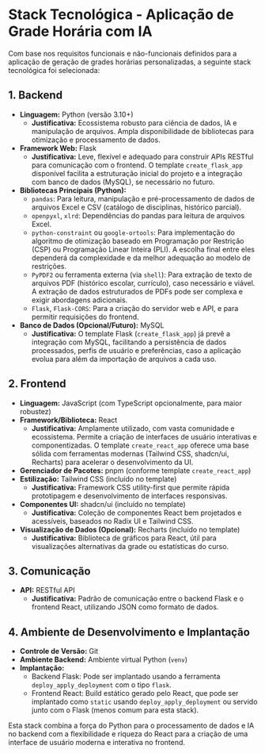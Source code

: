 # Stack Tecnológica - Aplicação de Grade Horária com IA

Com base nos requisitos funcionais e não-funcionais definidos para a aplicação de geração de grades horárias personalizadas, a seguinte stack tecnológica foi selecionada:

## 1. Backend

*   **Linguagem:** Python (versão 3.10+)
    *   **Justificativa:** Ecossistema robusto para ciência de dados, IA e manipulação de arquivos. Ampla disponibilidade de bibliotecas para otimização e processamento de dados.
*   **Framework Web:** Flask
    *   **Justificativa:** Leve, flexível e adequado para construir APIs RESTful para comunicação com o frontend. O template `create_flask_app` disponível facilita a estruturação inicial do projeto e a integração com banco de dados (MySQL), se necessário no futuro.
*   **Bibliotecas Principais (Python):**
    *   `pandas`: Para leitura, manipulação e pré-processamento de dados de arquivos Excel e CSV (catálogo de disciplinas, histórico parcial).
    *   `openpyxl`, `xlrd`: Dependências do pandas para leitura de arquivos Excel.
    *   `python-constraint` ou `google-ortools`: Para implementação do algoritmo de otimização baseado em Programação por Restrição (CSP) ou Programação Linear Inteira (PLI).
A escolha final entre eles dependerá da complexidade e da melhor adequação ao modelo de restrições.
    *   `PyPDF2` ou ferramenta externa (via `shell`): Para extração de texto de arquivos PDF (histórico escolar, currículo), caso necessário e viável. A extração de dados estruturados de PDFs pode ser complexa e exigir abordagens adicionais.
    *   `Flask`, `Flask-CORS`: Para a criação do servidor web e API, e para permitir requisições do frontend.
*   **Banco de Dados (Opcional/Futuro):** MySQL
    *   **Justificativa:** O template Flask (`create_flask_app`) já prevê a integração com MySQL, facilitando a persistência de dados processados, perfis de usuário e preferências, caso a aplicação evolua para além da importação de arquivos a cada uso.

## 2. Frontend

*   **Linguagem:** JavaScript (com TypeScript opcionalmente, para maior robustez)
*   **Framework/Biblioteca:** React
    *   **Justificativa:** Amplamente utilizado, com vasta comunidade e ecossistema. Permite a criação de interfaces de usuário interativas e componentizadas. O template `create_react_app` oferece uma base sólida com ferramentas modernas (Tailwind CSS, shadcn/ui, Recharts) para acelerar o desenvolvimento da UI.
*   **Gerenciador de Pacotes:** pnpm (conforme template `create_react_app`)
*   **Estilização:** Tailwind CSS (incluído no template)
    *   **Justificativa:** Framework CSS utility-first que permite rápida prototipagem e desenvolvimento de interfaces responsivas.
*   **Componentes UI:** shadcn/ui (incluído no template)
    *   **Justificativa:** Coleção de componentes React bem projetados e acessíveis, baseados no Radix UI e Tailwind CSS.
*   **Visualização de Dados (Opcional):** Recharts (incluído no template)
    *   **Justificativa:** Biblioteca de gráficos para React, útil para visualizações alternativas da grade ou estatísticas do curso.

## 3. Comunicação

*   **API:** RESTful API
    *   **Justificativa:** Padrão de comunicação entre o backend Flask e o frontend React, utilizando JSON como formato de dados.

## 4. Ambiente de Desenvolvimento e Implantação

*   **Controle de Versão:** Git
*   **Ambiente Backend:** Ambiente virtual Python (`venv`)
*   **Implantação:**
    *   Backend Flask: Pode ser implantado usando a ferramenta `deploy_apply_deployment` com o tipo `flask`.
    *   Frontend React: Build estático gerado pelo React, que pode ser implantado como `static` usando `deploy_apply_deployment` ou servido junto com o Flask (menos comum para esta stack).

Esta stack combina a força do Python para o processamento de dados e IA no backend com a flexibilidade e riqueza do React para a criação de uma interface de usuário moderna e interativa no frontend.
